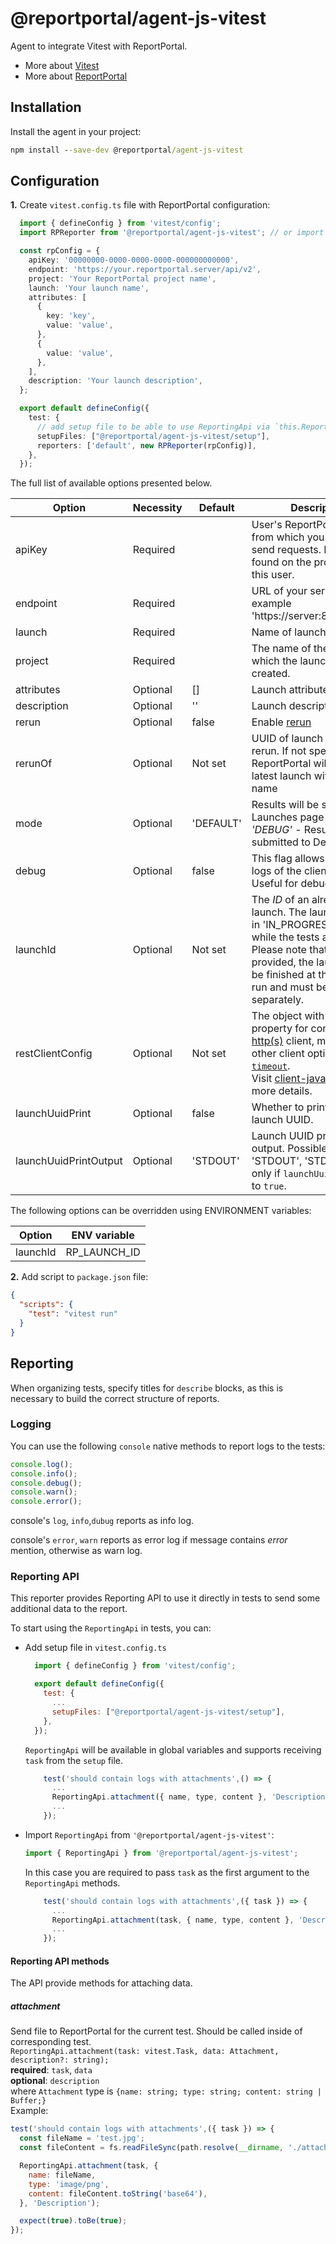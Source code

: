 # @reportportal/agent-js-vitest

Agent to integrate Vitest with ReportPortal.
* More about [Vitest](https://vitest.dev/)
* More about [ReportPortal](http://reportportal.io/)

## Installation
Install the agent in your project:
```cmd
npm install --save-dev @reportportal/agent-js-vitest
```

## Configuration

**1.** Create `vitest.config.ts` file with ReportPortal configuration:
```typescript
  import { defineConfig } from 'vitest/config';
  import RPReporter from '@reportportal/agent-js-vitest'; // or import { RPReporter } from '@reportportal/agent-js-vitest';

  const rpConfig = {
    apiKey: '00000000-0000-0000-0000-000000000000',
    endpoint: 'https://your.reportportal.server/api/v2',
    project: 'Your ReportPortal project name',
    launch: 'Your launch name',
    attributes: [
      {
        key: 'key',
        value: 'value',
      },
      {
        value: 'value',
      },
    ],
    description: 'Your launch description',
  };

  export default defineConfig({
    test: {
      // add setup file to be able to use ReportingApi via `this.ReportingApi` in your tests
      setupFiles: ["@reportportal/agent-js-vitest/setup"],
      reporters: ['default', new RPReporter(rpConfig)],
    },
  });
```

The full list of available options presented below.

| Option                                      | Necessity  | Default   | Description                                                                                                                                                                                                                                                                                                                                                                              |
|---------------------------------------------|------------|-----------|------------------------------------------------------------------------------------------------------------------------------------------------------------------------------------------------------------------------------------------------------------------------------------------------------------------------------------------------------------------------------------------|
| apiKey                                      | Required   |           | User's ReportPortal token from which you want to send requests. It can be found on the profile page of this user.                                                                                                                                                                                                                                                                        |
| endpoint                                    | Required   |           | URL of your server. For example 'https://server:8080/api/v2'.                                                                                                                                                                                                                                                                                                                            |
| launch                                      | Required   |           | Name of launch at creation.                                                                                                                                                                                                                                                                                                                                                              |
| project                                     | Required   |           | The name of the project in which the launches will be created.                                                                                                                                                                                                                                                                                                                           |
| attributes                                  | Optional   | []        | Launch attributes.                                                                                                                                                                                                                                                                                                                                                                       |
| description                                 | Optional   | ''        | Launch description.                                                                                                                                                                                                                                                                                                                                                                      |
| rerun                                       | Optional   | false     | Enable [rerun](https://reportportal.io/docs/dev-guides/RerunDevelopersGuide)                                                                                                                                                                                                                                                                                                             |
| rerunOf                                     | Optional   | Not set   | UUID of launch you want to rerun. If not specified, ReportPortal will update the latest launch with the same name                                                                                                                                                                                                                                                                        |
| mode                                        | Optional   | 'DEFAULT' | Results will be submitted to Launches page <br/> *'DEBUG'* - Results will be submitted to Debug page.                                                                                                                                                                                                                                                                                    |
| debug                                       | Optional   | false     | This flag allows seeing the logs of the client-javascript. Useful for debugging.                                                                                                                                                                                                                                                                                                         |
| launchId                                    | Optional   | Not set   | The _ID_ of an already existing launch. The launch must be in 'IN_PROGRESS' status while the tests are running. Please note that if this _ID_ is provided, the launch will not be finished at the end of the run and must be finished separately.                                                                                                                                        |                            
| restClientConfig                            | Optional   | Not set   | The object with `agent` property for configure [http(s)](https://nodejs.org/api/https.html#https_https_request_url_options_callback) client, may contain other client options eg. [`timeout`](https://github.com/reportportal/client-javascript#timeout-30000ms-on-axios-requests). <br/> Visit [client-javascript](https://github.com/reportportal/client-javascript) for more details. |
| launchUuidPrint                             | Optional   | false     | Whether to print the current launch UUID.                                                                                                                                                                                                                                                                                                                                                |
| launchUuidPrintOutput                       | Optional   | 'STDOUT'  | Launch UUID printing output. Possible values: 'STDOUT', 'STDERR'. Works only if `launchUuidPrint` set to `true`.                                                                                                                                                                                                                                                                         |

The following options can be overridden using ENVIRONMENT variables:

| Option      | ENV variable    |
|-------------|-----------------|
| launchId    | RP_LAUNCH_ID    |

**2.** Add script to `package.json` file:
```json
{
  "scripts": {
    "test": "vitest run"
  }
}
```

## Reporting

When organizing tests, specify titles for `describe` blocks, as this is necessary to build the correct structure of reports.

### Logging

You can use the following `console` native methods to report logs to the tests:

```typescript
console.log();
console.info();
console.debug();
console.warn();
console.error();
```

console's `log`, `info`,`dubug` reports as info log.

console's `error`, `warn` reports as error log if message contains _error_ mention, otherwise as warn log.

### Reporting API

This reporter provides Reporting API to use it directly in tests to send some additional data to the report.

To start using the `ReportingApi` in tests, you can:
- Add setup file in `vitest.config.ts` 
  ```javascript
    import { defineConfig } from 'vitest/config';
  
    export default defineConfig({
      test: {
        ...
        setupFiles: ["@reportportal/agent-js-vitest/setup"],
      },
    });
  ```
  `ReportingApi` will be available in global variables and supports receiving `task` from the `setup` file. 
  ```javascript
      test('should contain logs with attachments',() => {
        ...
        ReportingApi.attachment({ name, type, content }, 'Description');
        ...
      });
  ```

- Import `ReportingApi` from `'@reportportal/agent-js-vitest'`:
  ```javascript
  import { ReportingApi } from '@reportportal/agent-js-vitest';
  ```
  In this case you are required to pass `task` as the first argument to the `ReportingApi` methods.
  ```javascript
      test('should contain logs with attachments',({ task }) => {
        ...
        ReportingApi.attachment(task, { name, type, content }, 'Description');
        ...
      });
  ```

#### Reporting API methods

The API provide methods for attaching data.<br/>

##### attachment
Send file to ReportPortal for the current test. Should be called inside of corresponding test.<br/>
`ReportingApi.attachment(task: vitest.Task, data: Attachment, description?: string);`<br/>
**required**: `task`, `data`<br/>
**optional**: `description`<br/>
where `Attachment` type is `{name: string; type: string; content: string | Buffer;}`<br/>
Example:
```javascript
test('should contain logs with attachments',({ task }) => {
  const fileName = 'test.jpg';
  const fileContent = fs.readFileSync(path.resolve(__dirname, './attachments', fileName));

  ReportingApi.attachment(task, {
    name: fileName,
    type: 'image/png',
    content: fileContent.toString('base64'),
  }, 'Description');

  expect(true).toBe(true);
});
```

